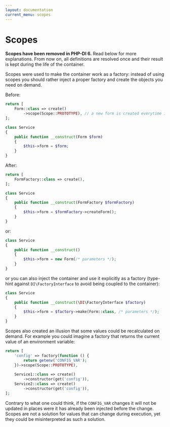 ```yaml
---
layout: documentation
current_menu: scopes
---
```


# Scopes

**Scopes have been removed in PHP-DI 6.** Read below for more explanations. From now on, all definitions are resolved once and their result is kept during the life of the container.

Scopes were used to make the container work as a factory: instead of using scopes you should rather inject a proper factory and create the objects you need on demand.

Before:

```php
return [
    Form::class => create()
        ->scope(Scope::PROTOTYPE), // a new form is created everytime it is injected
];

class Service
{
    public function __construct(Form $form)
    {
        $this->form = $form;
    }
}
```

After:

```php
return [
    FormFactory::class => create(),
];

class Service
{
    public function __construct(FormFactory $formFactory)
    {
        $this->form = $formFactory->createForm();
    }
}
```

or:

```php
class Service
{
    public function __construct()
    {
        $this->form = new Form(/* parameters */);
    }
}
```

or you can also inject the container and use it explicitly as a factory (type-hint against `DI\FactoryInterface` to avoid being coupled to the container):

```php
class Service
{
    public function __construct(\DI\FactoryInterface $factory)
    {
        $this->form = $factory->make(Form::class, /* parameters */);
    }
}
```

Scopes also created an illusion that some values could be recalculated on demand. For example you could imagine a factory that returns the current value of an environment variable:

```php
return [
    'config' => factory(function () {
        return getenv('CONFIG_VAR');
    })->scope(Scope::PROTOTYPE),
    
    Service1::class => create()
        ->constructor(get('config')),
    Service2::class => create()
        ->constructor(get('config')),
];
```

Contrary to what one could think, if the `CONFIG_VAR` changes it will not be updated in places were it has already been injected before the change. Scopes are not a solution for values that can change during execution, yet they could be misinterpreted as such a solution.
